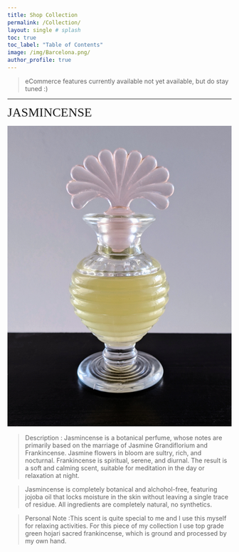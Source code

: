 ```yaml
---
title: Shop Collection
permalink: /Collection/
layout: single # splash
toc: true
toc_label: "Table of Contents"
image: /img/Barcelona.png/
author_profile: true
---
```


> eCommerce features currently available not yet available, but do stay tuned :) 

***

<p align="center">

<span style="color: #f2cf4; font-family: Babas; font-size: 2em;">JASMINCENSE</span> 


 ![](/img/Jasmincense.jpg) 


> Description : Jasmincense is a botanical perfume, whose notes are primarily based on the marriage of Jasmine Grandiflorium and Frankincense. Jasmine flowers in bloom are sultry, rich, and nocturnal. Frankincense is spiritual, serene, and diurnal. The result is a soft and calming scent, suitable for meditation in the day or relaxation at night. 

> Jasmincense is completely botanical and alchohol-free, featuring jojoba oil that locks moisture in the skin without leaving a single trace of residue. All ingredients are completely natural, no synthetics.


> Personal Note :This scent is quite special to me and I use this myself for relaxing activities. For this piece of my collection I use top grade green hojari sacred frankincense, which is ground and processed by my own hand.


